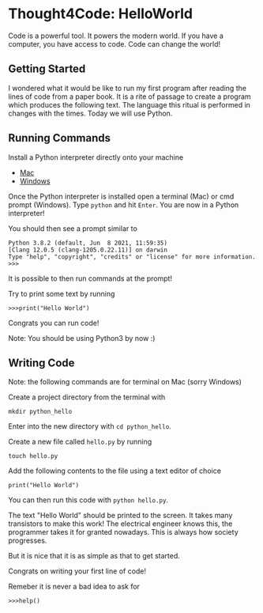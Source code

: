 # Thought4Code: HelloWorld


Code is a powerful tool.
It powers the modern world.
If you have a computer, you have access to code.
Code can change the world!

## Getting Started
I wondered what it would be like to run my first program
after reading the lines of code from a paper book.
It is a rite of passage to create a program which produces the
following text.
The language this ritual is performed in changes with the times.
Today we will use Python.

## Running Commands
Install a Python interpreter directly onto your machine

* [Mac](https://www.python.org/downloads/macos/)
* [Windows](https://www.python.org/downloads/windows/)

Once the Python interpreter is installed open a terminal (Mac) or cmd prompt (Windows).
Type `python` and hit `Enter`.
You are now in a Python interpreter!

You should then see a prompt similar to
```
Python 3.8.2 (default, Jun  8 2021, 11:59:35)
[Clang 12.0.5 (clang-1205.0.22.11)] on darwin
Type "help", "copyright", "credits" or "license" for more information.
>>>
```

It is possible to then run commands at the prompt!

Try to print some text by running 

```
>>>print("Hello World")
```

Congrats you can run code!

Note: You should be using Python3 by now :)

## Writing Code
Note: the following commands are for terminal on Mac (sorry Windows)

Create a project directory from the terminal with

```
mkdir python_hello
```

Enter into the new directory with `cd python_hello`.

Create a new file called `hello.py` by running

```
touch hello.py
```

Add the following contents to the file using a text editor of choice
```
print("Hello World")
```

You can then run this code with `python hello.py`.

The text "Hello World" should be printed to the screen.
It takes many transistors to make this work!
The electrical engineer knows this, the programmer takes it for granted
nowadays. This is always how society progresses.

But it is nice that it is as simple as that to get started.

Congrats on writing your first line of code!

Remeber it is never a bad idea to ask for 

```
>>>help()
```
